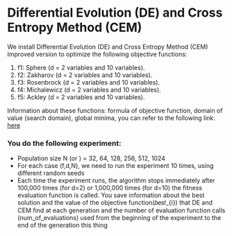 # Differential Evolution (DE) and Cross Entropy Method (CEM)
We install Differential Evolution (DE) and Cross Entropy Method (CEM)
Improved version to optimize the following objective functions:
1. f1: Sphere (d = 2 variables and 10 variables).
2. f2: Zakharov (d = 2 variables and 10 variables).
3. f3: Rosenbrock (d = 2 variables and 10 variables).
4. f4: Michalewicz (d = 2 variables and 10 variables).
5. f5: Ackley (d = 2 variables and 10 variables).

Information about these functions: formula of objective function, domain of value (search domain), global minima, you can refer to the following link:
[here](https://www.sfu.ca/~ssurjano/optimization.html)

### You do the following experiment:
- Population size N (or ) = 32, 64, 128, 256, 512, 1024
- For each case (f,d,N), we need to run the experiment 10 times, using different random seeds
- Each time the experiment runs, the algorithm stops immediately after 100,000 times (for d=2)
or 1,000,000 times (for d=10) the fitness evaluation function is called.
You save information about the best solution and the value of the objective function(𝑏𝑒𝑠𝑡_{i})
that DE and CEM find at each generation and the number of evaluation function calls
(num_of_evaluations) used from the beginning of the experiment to the end of the generation this thing


